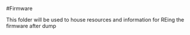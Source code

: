 #Firmware

This folder will be used to house resources and information for REing the firmware after dump
